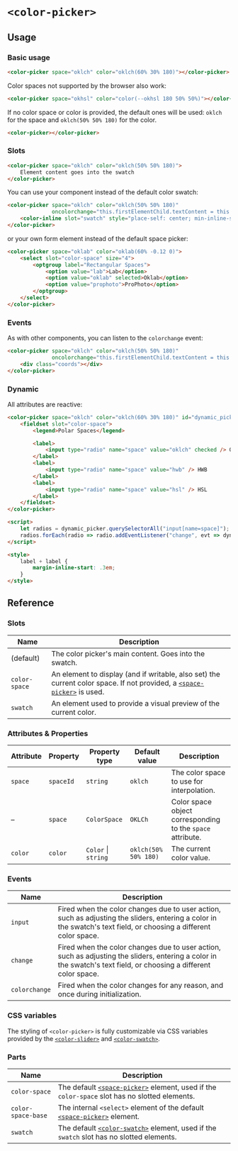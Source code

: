 # `<color-picker>`

## Usage

### Basic usage

```html
<color-picker space="oklch" color="oklch(60% 30% 180)"></color-picker>
```

Color spaces not supported by the browser also work:

```html
<color-picker space="okhsl" color="color(--okhsl 180 50% 50%)"></color-picker>
```

If no color space or color is provided, the default ones will be used: `oklch` for the space and `oklch(50% 50% 180)` for the color.

```html
<color-picker></color-picker>
```

### Slots

```html
<color-picker space="oklch" color="oklch(50% 50% 180)">
	Element content goes into the swatch
</color-picker>
```

You can use your component instead of the default color swatch:

```html
<color-picker space="oklch" color="oklch(50% 50% 180)"
              oncolorchange="this.firstElementChild.textContent = this.color">
	<color-inline slot="swatch" style="place-self: center; min-inline-size: fit-content"></color-inline>
</color-picker>
```

or your own form element instead of the default space picker:

```html
<color-picker space="oklab" color="oklab(60% -0.12 0)">
	<select slot="color-space" size="4">
		<optgroup label="Rectangular Spaces">
			<option value="lab">Lab</option>
			<option value="oklab" selected>Oklab</option>
			<option value="prophoto">ProPhoto</option>
		</optgroup>
	</select>
</color-picker>
```

### Events

As with other components, you can listen to the `colorchange` event:

```html
<color-picker space="oklch" color="oklch(50% 50% 180)"
              oncolorchange="this.firstElementChild.textContent = this.color.oklch.join(' ')">
	<div class="coords"></div>
</color-picker>
```

### Dynamic

All attributes are reactive:

```html
<color-picker space="oklch" color="oklch(60% 30% 180)" id="dynamic_picker">
	<fieldset slot="color-space">
		<legend>Polar Spaces</legend>

		<label>
			<input type="radio" name="space" value="oklch" checked /> OKLCh
		</label>
		<label>
			<input type="radio" name="space" value="hwb" /> HWB
		</label>
		<label>
			<input type="radio" name="space" value="hsl" /> HSL
		</label>
	</fieldset>
</color-picker>

<script>
	let radios = dynamic_picker.querySelectorAll("input[name=space]");
	radios.forEach(radio => radio.addEventListener("change", evt => dynamic_picker.spaceId = evt.target.value));
</script>

<style>
	label + label {
		margin-inline-start: .3em;
	}
</style>
```

## Reference

### Slots

| Name | Description |
|------|-------------|
| (default) | The color picker's main content. Goes into the swatch. |
| `color-space` | An element to display (and if writable, also set) the current color space. If not provided, a [`<space-picker>`](../space-picker/) is used. |
| `swatch` | An element used to provide a visual preview of the current color. |

### Attributes & Properties

| Attribute | Property | Property type | Default value | Description |
|-----------|----------|---------------|---------------|-------------|
| `space` | `spaceId` | `string` | `oklch` | The color space to use for interpolation. |
| – | `space` | `ColorSpace` | `OKLCh` | Color space object corresponding to the `space` attribute. |
| `color` | `color` | `Color` &#124; `string` | `oklch(50% 50% 180)` | The current color value. |

### Events

| Name | Description |
|------|-------------|
| `input` | Fired when the color changes due to user action, such as adjusting the sliders, entering a color in the swatch's text field, or choosing a different color space. |
| `change` | Fired when the color changes due to user action, such as adjusting the sliders, entering a color in the swatch's text field, or choosing a different color space. |
| `colorchange` | Fired when the color changes for any reason, and once during initialization. |

### CSS variables

The styling of `<color-picker>` is fully customizable via CSS variables provided by the [`<color-slider>`](../color-slider/#css-variables) and [`<color-swatch>`](../color-swatch/#css-variables).

### Parts

| Name | Description |
|------|-------------|
| `color-space` | The default [`<space-picker>`](../space-picker/) element, used if the `color-space` slot has no slotted elements. |
| `color-space-base` | The internal `<select>` element of the default [`<space-picker>`](../space-picker/) element. |
| `swatch` | The default [`<color-swatch>`](../color-swatch/) element, used if the `swatch` slot has no slotted elements. |
